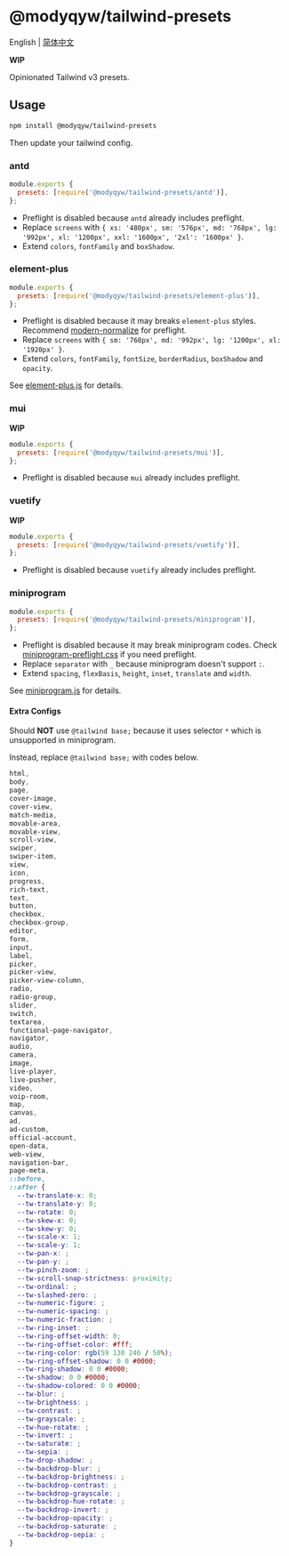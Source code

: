 # @modyqyw/tailwind-presets

English | [简体中文](./README.zh-hans.md)

**WIP**

Opinionated Tailwind v3 presets.

## Usage

```sh
npm install @modyqyw/tailwind-presets
```

Then update your tailwind config.

### antd

```js
module.exports {
  presets: [require('@modyqyw/tailwind-presets/antd')],
};

```

- Preflight is disabled because `antd` already includes preflight.
- Replace `screens` with `{ xs: '480px', sm: '576px', md: '768px', lg: '992px', xl: '1200px', xxl: '1600px', '2xl': '1600px' }`.
- Extend `colors`, `fontFamily` and `boxShadow`.

### element-plus

```js
module.exports {
  presets: [require('@modyqyw/tailwind-presets/element-plus')],
};

```

- Preflight is disabled because it may breaks `element-plus` styles. Recommend [modern-normalize](https://github.com/sindresorhus/modern-normalize) for preflight.
- Replace `screens` with `{ sm: '768px', md: '992px', lg: '1200px', xl: '1920px' }`.
- Extend `colors`, `fontFamily`, `fontSize`, `borderRadius`, `boxShadow` and `opacity`.

See [element-plus.js](./element-plus.js) for details.

### mui

**WIP**

```js
module.exports {
  presets: [require('@modyqyw/tailwind-presets/mui')],
};

```

- Preflight is disabled because `mui` already includes preflight.

### vuetify

**WIP**

```js
module.exports {
  presets: [require('@modyqyw/tailwind-presets/vuetify')],
};

```

- Preflight is disabled because `vuetify` already includes preflight.

### miniprogram

```js
module.exports {
  presets: [require('@modyqyw/tailwind-presets/miniprogram')],
};

```

- Preflight is disabled because it may break miniprogram codes. Check [miniprogram-preflight.css](./miniprogram-preflight.css) if you need preflight.
- Replace `separator` with `_` because miniprogram doesn't support `:`.
- Extend `spacing`, `flexBasis`, `height`, `inset`, `translate` and `width`.

See [miniprogram.js](./miniprogram.js) for details.

#### Extra Configs

Should **NOT** use `@tailwind base;` because it uses selector `*` which is unsupported in miniprogram.

Instead, replace `@tailwind base;` with codes below.

```css
html,
body,
page,
cover-image,
cover-view,
match-media,
movable-area,
movable-view,
scroll-view,
swiper,
swiper-item,
view,
icon,
progress,
rich-text,
text,
button,
checkbox,
checkbox-group,
editor,
form,
input,
label,
picker,
picker-view,
picker-view-column,
radio,
radio-group,
slider,
switch,
textarea,
functional-page-navigator,
navigator,
audio,
camera,
image,
live-player,
live-pusher,
video,
voip-room,
map,
canvas,
ad,
ad-custom,
official-account,
open-data,
web-view,
navigation-bar,
page-meta,
::before,
::after {
  --tw-translate-x: 0;
  --tw-translate-y: 0;
  --tw-rotate: 0;
  --tw-skew-x: 0;
  --tw-skew-y: 0;
  --tw-scale-x: 1;
  --tw-scale-y: 1;
  --tw-pan-x: ;
  --tw-pan-y: ;
  --tw-pinch-zoom: ;
  --tw-scroll-snap-strictness: proximity;
  --tw-ordinal: ;
  --tw-slashed-zero: ;
  --tw-numeric-figure: ;
  --tw-numeric-spacing: ;
  --tw-numeric-fraction: ;
  --tw-ring-inset: ;
  --tw-ring-offset-width: 0;
  --tw-ring-offset-color: #fff;
  --tw-ring-color: rgb(59 130 246 / 50%);
  --tw-ring-offset-shadow: 0 0 #0000;
  --tw-ring-shadow: 0 0 #0000;
  --tw-shadow: 0 0 #0000;
  --tw-shadow-colored: 0 0 #0000;
  --tw-blur: ;
  --tw-brightness: ;
  --tw-contrast: ;
  --tw-grayscale: ;
  --tw-hue-rotate: ;
  --tw-invert: ;
  --tw-saturate: ;
  --tw-sepia: ;
  --tw-drop-shadow: ;
  --tw-backdrop-blur: ;
  --tw-backdrop-brightness: ;
  --tw-backdrop-contrast: ;
  --tw-backdrop-grayscale: ;
  --tw-backdrop-hue-rotate: ;
  --tw-backdrop-invert: ;
  --tw-backdrop-opacity: ;
  --tw-backdrop-saturate: ;
  --tw-backdrop-sepia: ;
}
```
